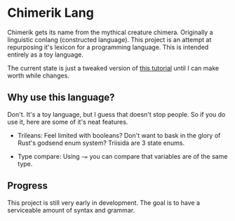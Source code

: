 # Chimerik Lang

Chimerik gets its name from the mythical creature chimera. Originally a 
linguistic conlang (constructed language). This project is an attempt at 
repurposing it's lexicon for a programming language. This is intended 
entirely as a toy language.

The current state is just a tweaked version of [this tutorial](https://blog.miguelgrinberg.com/post/building-a-toy-programming-language-in-python) until 
I can make worth while changes.

## Why use this language?

Don't. It's a toy language, but I guess that doesn't stop people. So if you 
do use it, here are some of it's neat features.

 - Trileans: Feel limited with booleans? Don't want to bask in the glory of 
 Rust's godsend enum system? Triisida are 3 state enums.

 - Type compare: Using ```~=``` you can compare that variables are of the 
 same type.

## Progress

This project is still very early in development. The goal is to have a 
serviceable amount of syntax and grammar. 